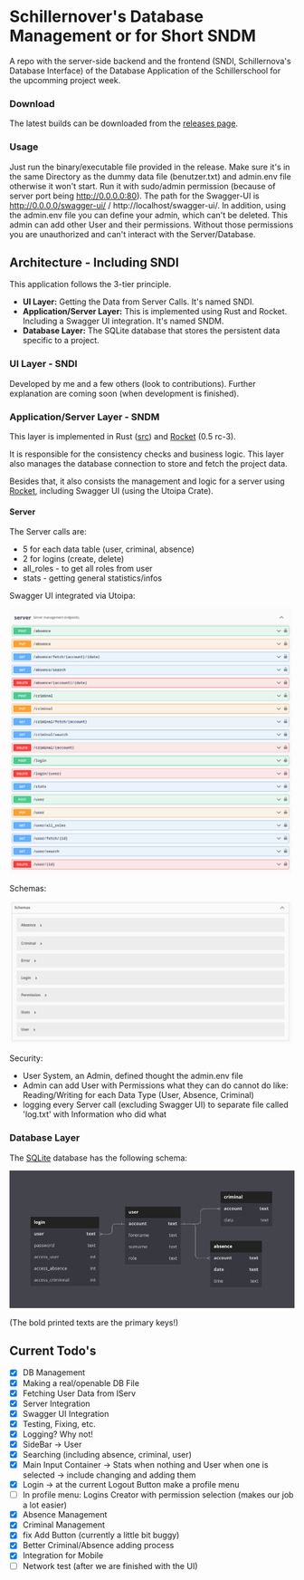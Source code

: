 # Schillernover's Database Management or for Short SNDM

A repo with the server-side backend and the frontend (SNDI, Schillernova's Database Interface) of the Database Application of the Schillerschool for the upcomming project week.

### Download

The latest builds can be downloaded from the [releases page](https://github.com/nwrenger/sndm/releases).

### Usage

Just run the binary/executable file provided in the release. Make sure it's in the same Directory as the dummy data file (benutzer.txt) and admin.env file otherwise it won't start. Run it with sudo/admin permission (because of server port being http://0.0.0.0:80). The path for the Swagger-UI is http://0.0.0.0/swagger-ui/ / http://localhost/swagger-ui/. In addition, using the admin.env file you can define your admin, which can't be deleted. This admin can add other User and their permissions. Without those permissions you are unauthorized and can't interact with the Server/Database.

## Architecture - Including SNDI

This application follows the 3-tier principle.
* **UI Layer:** Getting the Data from Server Calls. It's named SNDI.
* **Application/Server Layer:** This is implemented using Rust and Rocket. Including a Swagger UI integration. It's named SNDM.
* **Database Layer:** The SQLite database that stores the persistent data specific to a project.

### UI Layer - SNDI

Developed by me and a few others (look to contributions). Further explanation are coming soon (when development is finished).

### Application/Server Layer - SNDM

This layer is implemented in Rust ([src](src)) and [Rocket](https://rocket.rs) (0.5 rc-3).

It is responsible for the consistency checks and business logic.
This layer also manages the database connection to store and fetch the project data.

Besides that, it also consists the management and logic for a server using [Rocket](https://rocket.rs), including Swagger UI (using the Utoipa Crate).

#### Server

The Server calls are:

- 5 for each data table (user, criminal, absence)
- 2 for logins (create, delete)
- all_roles - to get all roles from user
- stats - getting general statistics/infos

Swagger UI integrated via Utoipa:

<img src="images/server_routes.png" alt="Database Schema" width=500 />

Schemas:

<img src="images/schemas.png" alt="Database Schema" width=500 />

Security:

- User System, an Admin, defined thought the admin.env file
- Admin can add User with Permissions what they can do cannot do like: Reading/Writing for each Data Type (User, Absence, Criminal)
- logging every Server call (excluding Swagger UI) to separate file called 'log.txt' with Information who did what

### Database Layer

The [SQLite](https://sqlite.org/index.html) database has the following schema:

<img src="images/sqlite_dia.png" alt="Database Schema" width=600 />

(The bold printed texts are the primary keys!)

## Current Todo's

- [x] DB Management
- [x] Making a real/openable DB File
- [x] Fetching User Data from IServ
- [x] Server Integration
- [x] Swagger UI Integration
- [x] Testing, Fixing, etc.
- [x] Logging? Why not!
- [x] SideBar -> User
- [x] Searching (including absence, criminal, user)
- [x] Main Input Container -> Stats when nothing and User when one is selected -> include changing and adding them
- [x] Login -> at the current Logout Button make a profile menu
- [ ] In profile menu: Logins Creator with permission selection (makes our job a lot easier)
- [x] Absence Management
- [x] Criminal Management
- [x] fix Add Button (currently a little bit buggy)
- [x] Better Criminal/Absence adding process
- [x] Integration for Mobile
- [ ] Network test (after we are finished with the UI)
